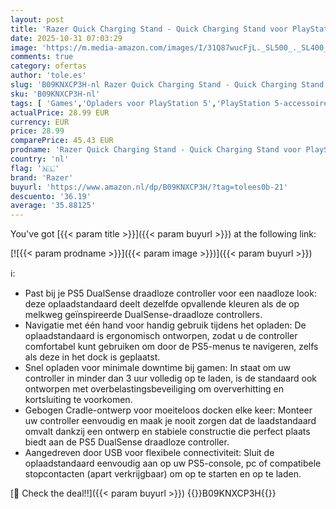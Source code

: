 ```yaml
---
layout: post
title: 'Razer Quick Charging Stand - Quick Charging Stand voor PlayStation 5 Controller  Quick Charge  Curved Cradle Design  Powered by USB  One-Handed Navigation  Wit'
date: 2025-10-31 07:03:29
image: 'https://m.media-amazon.com/images/I/31Q87wucFjL._SL500_._SL400_.jpg'
comments: true
category: ofertas
author: 'tole.es'
slug: 'B09KNXCP3H-nl Razer Quick Charging Stand - Quick Charging Stand voor...'
sku: 'B09KNXCP3H-nl'
tags: [ 'Games','Opladers voor PlayStation 5','PlayStation 5-accessoires','PlayStation 5-accus & -opladers','PlayStation 5-consoles, -games & -accessoires','razer','🇳🇱', ]
actualPrice: 28.99 EUR
currency: EUR
price: 28.99
comparePrice: 45.43 EUR
prodname: 'Razer Quick Charging Stand - Quick Charging Stand voor PlayStation 5 Controller  Quick Charge  Curved Cradle Design  Powered by USB  One-Handed Navigation  Wit'
country: 'nl'
flag: '🇳🇱'
brand: 'Razer'
buyurl: 'https://www.amazon.nl/dp/B09KNXCP3H/?tag=tolees0b-21'
descuento: '36.19'
average: '35.88125'
---
```


You've got [{{< param title >}}]({{< param buyurl >}}) at the following link:

[![{{< param prodname >}}]({{< param image >}})]({{< param buyurl >}})

ℹ️:

- Past bij je PS5 DualSense draadloze controller voor een naadloze look: deze oplaadstandaard deelt dezelfde opvallende kleuren als de op melkweg geïnspireerde DualSense-draadloze controllers.
- Navigatie met één hand voor handig gebruik tijdens het opladen: De oplaadstandaard is ergonomisch ontworpen, zodat u de controller comfortabel kunt gebruiken om door de PS5-menus te navigeren, zelfs als deze in het dock is geplaatst.
- Snel opladen voor minimale downtime bij gamen: In staat om uw controller in minder dan 3 uur volledig op te laden, is de standaard ook ontworpen met overbelastingsbeveiliging om oververhitting en kortsluiting te voorkomen.
- Gebogen Cradle-ontwerp voor moeiteloos docken elke keer: Monteer uw controller eenvoudig en maak je nooit zorgen dat de laadstandaard omvalt dankzij een ontwerp en stabiele constructie die perfect plaats biedt aan de PS5 DualSense draadloze controller.
- Aangedreven door USB voor flexibele connectiviteit: Sluit de oplaadstandaard eenvoudig aan op uw PS5-console, pc of compatibele stopcontacten (apart verkrijgbaar) om op te starten en op te laden.

[🛒 Check the deal!!]({{< param buyurl >}})
{{<world>}}B09KNXCP3H{{</world>}}
